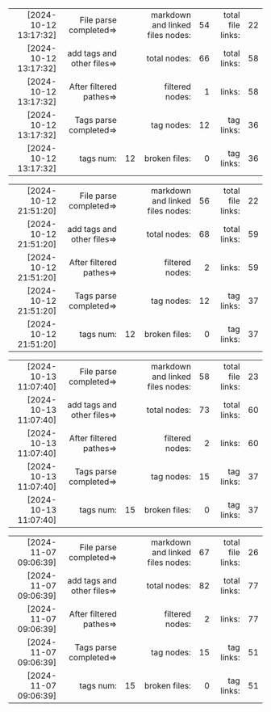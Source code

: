 

||||||||
|-:|-:|-:|-:|-:|-:|-:|
|[2024-10-12 13:17:32] |File parse completed=>|| markdown and linked files nodes:| 54| total file links:| 22|
|[2024-10-12 13:17:32] |add tags and other files=>||  total nodes: |66|  total links:| 58|
|[2024-10-12 13:17:32] |After filtered pathes=>|| filtered nodes: |1|  links:| 58|
|[2024-10-12 13:17:32] |Tags parse completed=>||  tag nodes: |12| tag links:| 36|
|[2024-10-12 13:17:32] |tags num:| 12| broken files: |0| tag links:| 36|



||||||||
|-:|-:|-:|-:|-:|-:|-:|
|[2024-10-12 21:51:20] |File parse completed=>|| markdown and linked files nodes:| 56| total file links:| 22|
|[2024-10-12 21:51:20] |add tags and other files=>||  total nodes: |68|  total links:| 59|
|[2024-10-12 21:51:20] |After filtered pathes=>|| filtered nodes: |2|  links:| 59|
|[2024-10-12 21:51:20] |Tags parse completed=>||  tag nodes: |12| tag links:| 37|
|[2024-10-12 21:51:20] |tags num:| 12| broken files: |0| tag links:| 37|



||||||||
|-:|-:|-:|-:|-:|-:|-:|
|[2024-10-13 11:07:40] |File parse completed=>|| markdown and linked files nodes:| 58| total file links:| 23|
|[2024-10-13 11:07:40] |add tags and other files=>||  total nodes: |73|  total links:| 60|
|[2024-10-13 11:07:40] |After filtered pathes=>|| filtered nodes: |2|  links:| 60|
|[2024-10-13 11:07:40] |Tags parse completed=>||  tag nodes: |15| tag links:| 37|
|[2024-10-13 11:07:40] |tags num:| 15| broken files: |0| tag links:| 37|



||||||||
|-:|-:|-:|-:|-:|-:|-:|
|[2024-11-07 09:06:39] |File parse completed=>|| markdown and linked files nodes:| 67| total file links:| 26|
|[2024-11-07 09:06:39] |add tags and other files=>||  total nodes: |82|  total links:| 77|
|[2024-11-07 09:06:39] |After filtered pathes=>|| filtered nodes: |2|  links:| 77|
|[2024-11-07 09:06:39] |Tags parse completed=>||  tag nodes: |15| tag links:| 51|
|[2024-11-07 09:06:39] |tags num:| 15| broken files: |0| tag links:| 51|
